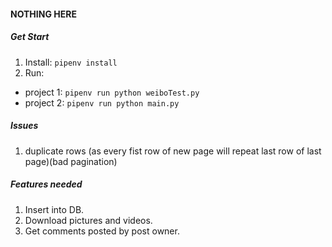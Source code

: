 #### NOTHING HERE

##### Get Start
1. Install: `pipenv install`
2. Run: 
  - project 1: `pipenv run python weiboTest.py`
  - project 2: `pipenv run python main.py`

##### Issues
1. duplicate rows (as every fist row of new page will repeat last row of last page)(bad pagination)

##### Features needed
1. Insert into DB.
2. Download pictures and videos.
3. Get comments posted by post owner.
